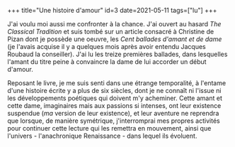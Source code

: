 +++
title="Une histoire d'amour"
id=3
date=2021-05-11
tags=["lu"]
+++

J'ai voulu moi aussi me confronter à la chance. J'ai ouvert au hasard _The Classical Tradition_ et suis tombé sur un article consacré à Christine de Pizan dont je possède une oeuvre, les _Cent ballades d'amant et de dame_ (je l'avais acquise il y a quelques mois après avoir entendu Jacques Roubaud la conseiller).
J'ai lu les treize premières ballades, dans lesquelles l'amant du titre peine à convaincre la dame de lui accorder un début d'amour.

Reposant le livre, je me suis senti dans une étrange temporalité, à l'entame d'une histoire écrite y a plus de six siècles, dont je ne connaît ni l'issue ni les développements poétiques qui doivent m'y acheminer. Cette amant et cette dame, imaginaires mais aux passions si intenses, ont leur existence suspendue (_ma_ version de leur existence), et leur aventure ne reprendra que lorsque, de manière symétrique, j'interromprai mes propres activités pour continuer cette lecture qui les remettra en mouvement, ainsi que l'univers  - l'anachronique Renaissance - dans lequel ils évoluent.

